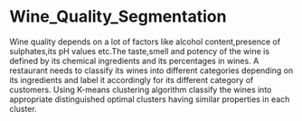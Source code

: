 # Wine_Quality_Segmentation
Wine quality depends on a lot of factors like alcohol content,presence of sulphates,its pH values etc.The taste,smell and potency of the wine is defined by its chemical ingredients and its percentages in wines. A restaurant needs to classify its wines into different categories depending on its ingredients and label it accordingly for its different category of customers. Using K-means clustering algorithm classify the wines into appropriate distinguished optimal clusters having similar properties in each cluster. 
